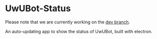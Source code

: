# UwUBot-Status

Please note that we are currently working on the <a href="https://github.com/oxmc/UwUBot-Status/tree/dev">dev branch</a>.

An auto-updating app to show the status of UwUBot, built with electron.
